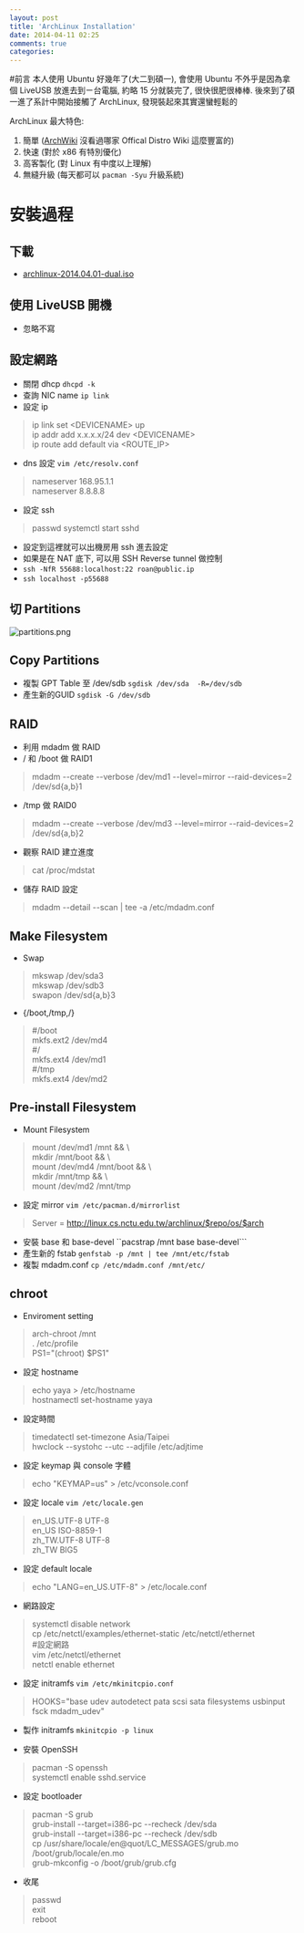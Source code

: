 ```yaml
---
layout: post
title: 'ArchLinux Installation'
date: 2014-04-11 02:25
comments: true
categories: 
---
```

#前言
本人使用 Ubuntu 好幾年了(大二到碩一), 會使用 Ubuntu 不外乎是因為拿個 LiveUSB 放進去到ㄧ台電腦, 約略 15 分就裝完了, 很快很肥很棒棒. 後來到了碩一進了系計中開始接觸了 ArchLinux, 發現裝起來其實還蠻輕鬆的

ArchLinux 最大特色:

1. 簡單 ([ArchWiki](https://wiki.archlinux.org/) 沒看過哪家 Offical Distro Wiki 這麼豐富的)  
2. 快速 (對於 x86 有特別優化)  
3. 高客製化 (對 Linux 有中度以上理解)  
4. 無縫升級 (每天都可以 ```pacman -Syu``` 升級系統)  

# 安裝過程
## 下載
- [archlinux-2014.04.01-dual.iso](http://archlinux.cs.nctu.edu.tw/iso/2014.04.01/archlinux-2014.04.01-dual.iso)

## 使用 LiveUSB 開機
- 忽略不寫

## 設定網路
- 關閉 dhcp  ```dhcpd -k``` 
- 查詢 NIC name ```ip link```
- 設定 ip
> ip link set \<DEVICENAME\> up  
ip addr add x.x.x.x/24 dev \<DEVICENAME\>  
ip route add default via \<ROUTE_IP\>  

- dns 設定 ```vim /etc/resolv.conf```
> nameserver 168.95.1.1  
nameserver 8.8.8.8  

- 設定 ssh
> passwd
systemctl start sshd
  - 設定到這裡就可以出機房用 ssh 進去設定
  - 如果是在 NAT 底下, 可以用 SSH Reverse tunnel 做控制
  - ```ssh -NfR 55688:localhost:22 roan@public.ip``` 
  - ```ssh localhost -p55688```

## 切 Partitions

<img class="center" src="http://user-image.logdown.io/user/5820/blog/5842/post/193251/GmHV0XLHTzqKwZvTCZTP_partitions.png" alt="partitions.png">

## Copy Partitions
- 複製 GPT Table 至 /dev/sdb ```sgdisk /dev/sda  -R=/dev/sdb```
- 產生新的GUID ```sgdisk -G /dev/sdb```

## RAID
- 利用 mdadm 做 RAID
- / 和 /boot 做 RAID1 
> mdadm --create --verbose /dev/md1 --level=mirror --raid-devices=2 /dev/sd{a,b}1

- /tmp 做 RAID0  
> mdadm --create --verbose /dev/md3 --level=mirror --raid-devices=2 /dev/sd{a,b}2

- 觀察 RAID 建立進度 
> cat /proc/mdstat

- 儲存 RAID 設定 
> mdadm --detail --scan | tee -a /etc/mdadm.conf

## Make Filesystem
- Swap
> mkswap /dev/sda3  
mkswap /dev/sdb3  
swapon /dev/sd{a,b}3  

- {/boot,/tmp,/}
> \#/boot  
mkfs.ext2 /dev/md4  
\#/  
mkfs.ext4 /dev/md1  
\#/tmp  
mkfs.ext4 /dev/md2  

## Pre-install Filesystem
- Mount Filesystem
> mount /dev/md1 /mnt && \  
mkdir /mnt/boot && \  
mount /dev/md4 /mnt/boot && \  
mkdir /mnt/tmp && \  
mount /dev/md2 /mnt/tmp  

- 設定 mirror ```vim /etc/pacman.d/mirrorlist```
> Server = http://linux.cs.nctu.edu.tw/archlinux/$repo/os/$arch

- 安裝 base 和 base-devel ``pacstrap /mnt base base-devel```
- 產生新的 fstab ```genfstab -p /mnt | tee /mnt/etc/fstab```
- 複製 mdadm.conf ```cp /etc/mdadm.conf /mnt/etc/```

## chroot
- Enviroment setting
> arch-chroot /mnt  
. /etc/profile  
PS1="(chroot) $PS1"  

- 設定 hostname 
> echo yaya > /etc/hostname  
hostnamectl set-hostname yaya  

- 設定時間
> timedatectl set-timezone Asia/Taipei  
hwclock --systohc --utc --adjfile /etc/adjtime  

- 設定 keymap 與 console 字體
> echo "KEYMAP=us" > /etc/vconsole.conf

- 設定 locale ```vim /etc/locale.gen```
> en_US.UTF-8 UTF-8  
en_US ISO-8859-1  
zh_TW.UTF-8 UTF-8  
zh_TW BIG5  

- 設定 default locale 
> echo "LANG=en_US.UTF-8" > /etc/locale.conf

- 網路設定
> systemctl disable network  
cp /etc/netctl/examples/ethernet-static /etc/netctl/ethernet  
\#設定網路  
vim /etc/netctl/ethernet  
netctl enable ethernet  

- 設定 initramfs ```vim /etc/mkinitcpio.conf```
> HOOKS="base udev autodetect pata scsi sata filesystems usbinput fsck mdadm_udev"

- 製作 initramfs ```mkinitcpio -p linux```

- 安裝 OpenSSH
> pacman -S openssh  
systemctl enable sshd.service  

- 設定 bootloader
> pacman -S grub  
grub-install --target=i386-pc --recheck /dev/sda  
grub-install --target=i386-pc --recheck /dev/sdb  
cp /usr/share/locale/en\@quot/LC_MESSAGES/grub.mo /boot/grub/locale/en.mo  
grub-mkconfig -o /boot/grub/grub.cfg  

- 收尾
> passwd  
exit  
reboot  

